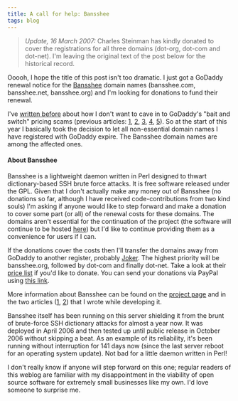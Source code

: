 ```yaml
---
title: A call for help: Bansshee
tags: blog
---
```


> _Update, 16 March 2007:_ Charles Steinman has kindly donated to cover the registrations for all three domains (dot-org, dot-com and dot-net). I'm leaving the original text of the post below for the historical record.

Ooooh, I hope the title of this post isn't too dramatic. I just got a GoDaddy renewal notice for the [Bansshee](http://wincent.com/a/products/bansshee/) domain names (bansshee.com, bansshee.net, bansshee.org) and I'm looking for donations to fund their renewal.

I've [written before](http://wincent.com/a/about/wincent/weblog/archives/2007/01/wincent_vs_goda.php) about how I don't want to cave in to GoDaddy's "bait and switch" pricing scams (previous articles: [1](http://wincent.com/a/about/wincent/weblog/archives/2005/05/godaddy_vs_netw.php), [2](http://wincent.com/a/about/wincent/weblog/archives/2006/05/godaddys_renewa.php), [3](http://wincent.com/a/about/wincent/weblog/archives/2006/07/godaddy_scam.php), [4](http://wincent.com/a/about/wincent/weblog/archives/2006/08/darn_godaddy.php), [5](http://wincent.com/a/about/wincent/weblog/archives/2006/11/fighting_godadd.php)). So at the start of this year I basically took the decision to let all non-essential domain names I have registered with GoDaddy expire. The Bansshee domain names are among the affected ones.

#### About Bansshee

Bansshee is a lightweight daemon written in Perl designed to thwart dictionary-based SSH brute force attacks. It is free software released under the GPL. Given that I don't actually make any money out of Bansshee (no donations so far, although I have received code-contributions from two kind souls) I'm asking if anyone would like to step forward and make a donation to cover some part (or all) of the renewal costs for these domains. The domains aren't essential for the continuation of the project (the software will continue to be hosted [here](http://wincent.com/a/products/bansshee/)) but I'd like to continue providing them as a convenience for users if I can.

If the donations cover the costs then I'll transfer the domains away from GoDaddy to another register, probably [Joker](http://joker.com/). The highest priority will be bansshee.org, followed by dot-com and finally dot-net. Take a look at their [price list](https://joker.com/index.joker?mode=page&page=pricing) if you'd like to donate. You can send your donations via PayPal using [this link](https://www.paypal.com/xclick/business=win@wincent.com&item_name=Bansshee+DNS+donation&no_note=1&currency_code=EUR&lc=en).

More information about Bansshee can be found on the [project page](http://wincent.com/a/products/bansshee/) and in the two articles ([1](http://wincent.com/a/about/wincent/weblog/archives/2006/04/bansshee_my_ans.php), [2](http://wincent.com/a/about/wincent/weblog/archives/2006/04/bansshee_update.php)) that I wrote while developing it.

Bansshee itself has been running on this server shielding it from the brunt of brute-force SSH dictionary attacks for almost a year now. It was deployed in April 2006 and then tested up until public release in October 2006 without skipping a beat. As an example of its reliability, it's been running without interruption for 141 days now (since the last server reboot for an operating system update). Not bad for a little daemon written in Perl!

I don't really know if anyone will step forward on this one; regular readers of this weblog are familiar with my disappointment in the viability of open source software for extremely small businesses like my own. I'd love someone to surprise me.
